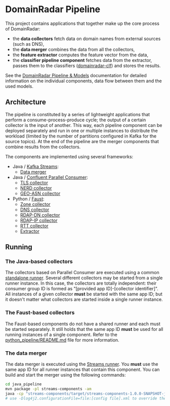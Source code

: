# DomainRadar Pipeline

This project contains applications that together make up the core process of DomainRadar:
- the **data collectors** fetch data on domain names from external sources (such as DNS),
- the **data merger** combines the data from all the collectors,
- the **feature extractor** computes the feature vector from the data,
- the **classifier pipeline component** fetches data from the extractor, passes them to the classifiers ([domainradar-clf](https://github.com/nesfit/domainradar-clf)) and stores the results.

See the [DomainRadar Pipeline & Models](https://github.com/nesfit/domainradar/blob/main/docs/pipeline_and_models.md) documentation for detailed information on the individual components, data flow between them and the used models.

## Architecture

The pipeline is constituted by a series of lightweight applications that perform a consume-process-produce cycle; the output of a certain collector is the input of another. This way, each pipeline component can be deployed separately and run in one or multiple instances to distribute the workload (limited by the number of partitions configured in Kafka for the source topics). At the end of the pipeline are the merger components that combine results from the collectors.

The components are implemented using several frameworks:

- Java / [Kafka Streams](https://kafka.apache.org/documentation/streams/):
    - [Data merger](java_pipeline/streams-components/src/main/java/cz/vut/fit/domainradar/streams/mergers/CollectedDataMergerComponent.java)
- Java / [Confluent Parallel Consumer](https://github.com/confluentinc/parallel-consumer):
    - [TLS collector](java_pipeline/standalone-collectors/src/main/java/cz/vut/fit/domainradar/standalone/collectors/TLSCollector.java)
    - [NERD collector](java_pipeline/standalone-collectors/src/main/java/cz/vut/fit/domainradar/standalone/collectors/NERDCollector.java)
    - [GEO-ASN collector](java_pipeline/standalone-collectors/src/main/java/cz/vut/fit/domainradar/standalone/collectors/GeoAsnCollector.java)
- Python / [Faust](https://faust-streaming.github.io/faust/):
    - [Zone collector](python_pipeline/collector/collectors/zone/zone.py)
    - [DNS collector](python_pipeline/collector/collectors/dns/dnscol.py)
    - [RDAP-DN collector](python_pipeline/collector/collectors/rdap_dn/rdap_dn.py)
    - [RDAP-IP collector](python_pipeline/collector/collectors/rdap_ip/rdap_ip.py)
    - [RTT collector](python_pipeline/collector/collectors/rtt/rtt.py)
    - [Extractor](python_pipeline/extractor/extractor)

## Running

### The Java-based collectors

The collectors based on Parallel Consumer are executed using a common [standalone runner](java_pipeline/standalone-collectors/src/main/java/cz/vut/fit/domainradar/standalone/StandaloneCollectorRunner.java). Several different collectors may be started from a single runner instance. In this case, the collectors are totally independent: their consumer group ID is formed as "[provided app ID]-[collector identifier]". All instances of a given collector **must** be started with the same app ID; but it doesn't matter what collectors are started inside a single runner instance.


### The Faust-based collectors

The Faust-based components do not have a shared runner and each must be started separately. It still holds that the same app ID **must** be used for all running instances of a single component. Refer to the [python_pipeline/README.md](python_pipeline/README.md) file for more information.

### The data merger

The data merger is executed using the [Streams runner](java_pipeline/streams-components/src/main/java/cz/vut/fit/domainradar/streams/StreamsPipelineRunner.java). You **must** use the same app ID for all runner instances that contain this component. You can build and start the merger using the following commands:

```sh
cd java_pipeline
mvn package -pl streams-components -am
java -cp "streams-components/target/streams-components-1.0.0-SNAPSHOT-jar-with-dependencies.jar" "cz.vut.fit.domainradar.streams.StreamsPipelineRunner" --merger -id domainradar-merger -p "[client config file].properties" -s kafka:9092
# use -Dlog4j2.configurationFile=file:[config file].xml to override the logger configuration
```


